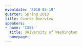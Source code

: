 ```yaml
---
eventdate: '2010-05-19'
quarter: Spring 2010
title: Course Overview
speakers:
- name: 'CSSS '
  title: University of Washington
  homepage:
---
```

